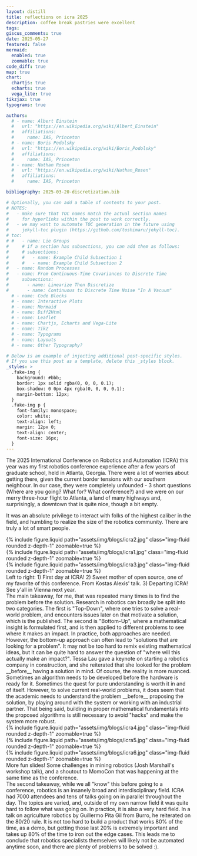 ```yaml
---
layout: distill
title: reflections on icra 2025
description: coffee break pastries were excellent
tags: 
giscus_comments: true
date: 2025-05-27
featured: false
mermaid:
  enabled: true
  zoomable: true
code_diff: true
map: true
chart:
  chartjs: true
  echarts: true
  vega_lite: true
tikzjax: true
typograms: true

authors:
  # - name: Albert Einstein
  #   url: "https://en.wikipedia.org/wiki/Albert_Einstein"
  #   affiliations:
  #     name: IAS, Princeton
  # - name: Boris Podolsky
  #   url: "https://en.wikipedia.org/wiki/Boris_Podolsky"
  #   affiliations:
  #     name: IAS, Princeton
  # - name: Nathan Rosen
  #   url: "https://en.wikipedia.org/wiki/Nathan_Rosen"
  #   affiliations:
  #     name: IAS, Princeton

bibliography: 2025-03-20-discretization.bib

# Optionally, you can add a table of contents to your post.
# NOTES:
#   - make sure that TOC names match the actual section names
#     for hyperlinks within the post to work correctly.
#   - we may want to automate TOC generation in the future using
#     jekyll-toc plugin (https://github.com/toshimaru/jekyll-toc).
# toc:
# #   - name: Lie Groups
#     # if a section has subsections, you can add them as follows:
#     # subsections:
#     #   - name: Example Child Subsection 1
#     #   - name: Example Child Subsection 2
#   - name: Random Processes
#   - name: From Continuous-Time Covariances to Discrete Time
#     subsections:
#       - name: Linearize Then Discretize
#       - name: Continuous to Discrete Time Noise "In A Vacuum"
  # - name: Code Blocks
  # - name: Interactive Plots
  # - name: Mermaid
  # - name: Diff2Html
  # - name: Leaflet
  # - name: Chartjs, Echarts and Vega-Lite
  # - name: TikZ
  # - name: Typograms
  # - name: Layouts
  # - name: Other Typography?

# Below is an example of injecting additional post-specific styles.
# If you use this post as a template, delete this _styles block.
_styles: >
  .fake-img {
    background: #bbb;
    border: 1px solid rgba(0, 0, 0, 0.1);
    box-shadow: 0 0px 4px rgba(0, 0, 0, 0.1);
    margin-bottom: 12px;
  }
  .fake-img p {
    font-family: monospace;
    color: white;
    text-align: left;
    margin: 12px 0;
    text-align: center;
    font-size: 16px;
  }
---
```


The 2025 International Conference on Robotics and Automation (ICRA) this year was my first robotics conference experience after a few years of graduate school, held in Atlanta, Georgia. There were a lot of worries about getting there, given the current border tensions with our southern neighbour. In our case, they were completely unfounded - 3 short questions (Where are you going? What for? What conference?) and we were on our merry three-hour flight to Atlanta, a land of many highways and, surprisingly, a downtown that is quite nice, though a bit empty.

It was an absolute privilege to interact with folks of the highest caliber in the field, and humbling to realize the size of the robotics community. There are truly a lot of smart people. 

<div class="row mt-3">
    <div class="col-sm mt-3 mt-md-0">
        {% include figure.liquid path="assets/img/blogs/icra2.jpg" class="img-fluid rounded z-depth-1" zoomable=true %}
    </div>
    <div class="col-sm mt-3 mt-md-0">
        {% include figure.liquid path="assets/img/blogs/icra1.jpg" class="img-fluid rounded z-depth-1" zoomable=true %}
    </div>
    <div class="col-sm mt-3 mt-md-0">
        {% include figure.liquid path="assets/img/blogs/icra3.jpg" class="img-fluid rounded z-depth-1" zoomable=true %}
    </div>
</div>
<div class="caption">
    Left to right: 1) First day at ICRA! 2) Sweet mother of open source, one of my favorite  of this conference. From Kostas Alexis' talk. 3) Departing ICRA! See y'all in Vienna next year. 
</div>
The main takeaway, for me, that was repeated many times is to find the problem before the solution. Research in robotics can broadly be split into two categories. The first is "Top-Down", where one tries to solve a real-world problem, and encounters issues later on that motivate a solution, which is the published. The second is "Bottom-Up", where a mathematical insight is formulated first, and is then applied to different problems to see where it makes an impact.
In practice, both approaches are needed. However, the bottom-up approach can often lead to "solutions that are looking for a problem". It may not be too hard to remix existing mathematical ideas, but it can be quite hard to answer the question of "where will this actually make an impact?". Tessa Lau gave a keynote on starting a robotics company in construction, and she reiterated that she looked for the problem __before__ having a solution in mind. 
Of course, the reality is more nuanced. Sometimes an algorithm needs to be developed before the hardware is ready for it. Sometimes the quest for pure understanding is worth it in and of itself. 
However, to solve current real-world problems, it does seem that the academic needs to understand the problem __before__ proposing the solution, by playing around with the system or working with an industrial partner. That being said, building in proper mathematical fundamentals into the proposed algorithms is still necessary to avoid "hacks" and make the system more robust. 
<div class="row mt-3">
    <div class="col-sm mt-3 mt-md-0">
        {% include figure.liquid path="assets/img/blogs/icra4.jpg" class="img-fluid rounded z-depth-1" zoomable=true %}
    </div>
    <div class="col-sm mt-3 mt-md-0">
        {% include figure.liquid path="assets/img/blogs/icra5.jpg" class="img-fluid rounded z-depth-1" zoomable=true %}
    </div>
    <div class="col-sm mt-3 mt-md-0">
        {% include figure.liquid path="assets/img/blogs/icra6.jpg" class="img-fluid rounded z-depth-1" zoomable=true %}
    </div>
</div>
<div class="caption">
More fun slides! Some challenges in mining robotics (Josh Marshall's workshop talk), and a shoutout to MomoCon that was happening at the same time as the conference. 
</div>
The second takeaway, while we all "know" this before going to a conference, robotics is an insanely broad and interdisciplinary field. ICRA had 7000 attendees and tens of talks going on in parallel throughout the day. The topics are varied, and, outside of my own narrow field it was quite hard to follow what was going on. In practice, it is also a very hard field. In a talk on agriculture robotics by Guillermo Pita Gil from Burro, he reiterated on the 80/20 rule. It is not too hard to build a product that works 80%
of the time, as a demo, but getting those last 20% is extremely important and takes up 80% of the time to iron out the edge cases. 
This leads me to conclude that robotics specialists themselves will likely not be automated anytime soon, and there are plenty of problems to be solved :).
<!-- is both extremely important and extremely hard. Getting 80% of the way there takes 20% of the time, with the last 20% of the way taking 80% of the time. Getting all of those edge cases ironed out to build a working product is why we need many qualified specialists.  -->
